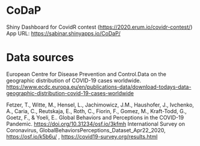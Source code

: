 # CoDaP
Shiny Dashboard for CovidR contest (https://2020.erum.io/covidr-contest/)
App URL: https://sabinar.shinyapps.io/CoDaP/

# Data sources
European Centre for Disease Prevention and Control.Data on the geographic distribution of COVID-19 cases worldwide. https://www.ecdc.europa.eu/en/publications-data/download-todays-data-geographic-distribution-covid-19-cases-worldwide 

Fetzer, T., Witte, M., Hensel, L., Jachimowicz, J.M., Haushofer, J., Ivchenko, A., Caria, C., Reutskaja, E., Roth, C., Fiorin, F., Gomez, M., Kraft-Todd, G., Goetz, F., & Yoeli, E.. Global Behaviors and Perceptions in the COVID-19 Pandemic. https://doi.org/10.31234/osf.io/3kfmh International Survey on Coronavirus, GlobalBehaviorsPerceptions_Dataset_Apr22_2020, https://osf.io/k5b6u/ , https://covid19-survey.org/results.html
